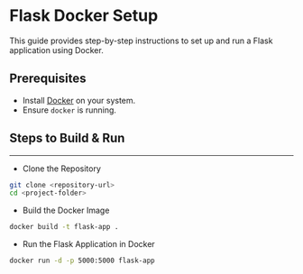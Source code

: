 # Flask Docker Setup

This guide provides step-by-step instructions to set up and run a Flask application using Docker.

## Prerequisites
- Install [Docker](https://www.docker.com/get-started) on your system.
- Ensure `docker` is running.

## Steps to Build & Run
---

- Clone the Repository
```bash
git clone <repository-url>
cd <project-folder>
```


- Build the Docker Image
```bash
docker build -t flask-app .
```

- Run the Flask Application in Docker
```bash
docker run -d -p 5000:5000 flask-app
```

